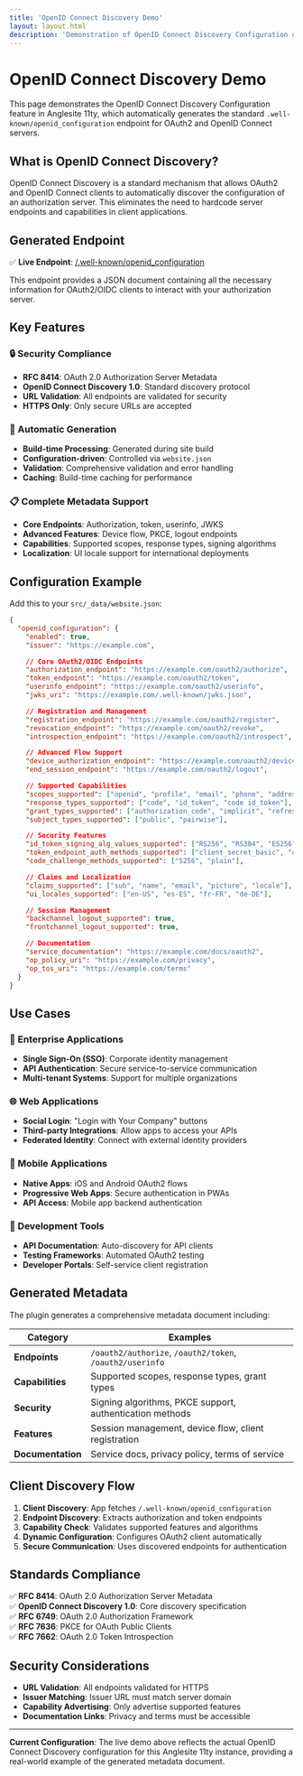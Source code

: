 ```yaml
---
title: 'OpenID Connect Discovery Demo'
layout: layout.html
description: 'Demonstration of OpenID Connect Discovery Configuration generation in Anglesite 11ty'
---
```


# OpenID Connect Discovery Demo

This page demonstrates the OpenID Connect Discovery Configuration feature in Anglesite 11ty, which automatically generates the standard `.well-known/openid_configuration` endpoint for OAuth2 and OpenID Connect servers.

## What is OpenID Connect Discovery?

OpenID Connect Discovery is a standard mechanism that allows OAuth2 and OpenID Connect clients to automatically discover the configuration of an authorization server. This eliminates the need to hardcode server endpoints and capabilities in client applications.

## Generated Endpoint

✅ **Live Endpoint**: [/.well-known/openid_configuration](/.well-known/openid_configuration)

This endpoint provides a JSON document containing all the necessary information for OAuth2/OIDC clients to interact with your authorization server.

## Key Features

### 🔒 Security Compliance

- **RFC 8414**: OAuth 2.0 Authorization Server Metadata
- **OpenID Connect Discovery 1.0**: Standard discovery protocol
- **URL Validation**: All endpoints are validated for security
- **HTTPS Only**: Only secure URLs are accepted

### 🚀 Automatic Generation

- **Build-time Processing**: Generated during site build
- **Configuration-driven**: Controlled via `website.json`
- **Validation**: Comprehensive validation and error handling
- **Caching**: Build-time caching for performance

### 📋 Complete Metadata Support

- **Core Endpoints**: Authorization, token, userinfo, JWKS
- **Advanced Features**: Device flow, PKCE, logout endpoints
- **Capabilities**: Supported scopes, response types, signing algorithms
- **Localization**: UI locale support for international deployments

## Configuration Example

Add this to your `src/_data/website.json`:

```json
{
  "openid_configuration": {
    "enabled": true,
    "issuer": "https://example.com",

    // Core OAuth2/OIDC Endpoints
    "authorization_endpoint": "https://example.com/oauth2/authorize",
    "token_endpoint": "https://example.com/oauth2/token",
    "userinfo_endpoint": "https://example.com/oauth2/userinfo",
    "jwks_uri": "https://example.com/.well-known/jwks.json",

    // Registration and Management
    "registration_endpoint": "https://example.com/oauth2/register",
    "revocation_endpoint": "https://example.com/oauth2/revoke",
    "introspection_endpoint": "https://example.com/oauth2/introspect",

    // Advanced Flow Support
    "device_authorization_endpoint": "https://example.com/oauth2/device",
    "end_session_endpoint": "https://example.com/oauth2/logout",

    // Supported Capabilities
    "scopes_supported": ["openid", "profile", "email", "phone", "address"],
    "response_types_supported": ["code", "id_token", "code id_token"],
    "grant_types_supported": ["authorization_code", "implicit", "refresh_token"],
    "subject_types_supported": ["public", "pairwise"],

    // Security Features
    "id_token_signing_alg_values_supported": ["RS256", "RS384", "ES256"],
    "token_endpoint_auth_methods_supported": ["client_secret_basic", "client_secret_post"],
    "code_challenge_methods_supported": ["S256", "plain"],

    // Claims and Localization
    "claims_supported": ["sub", "name", "email", "picture", "locale"],
    "ui_locales_supported": ["en-US", "es-ES", "fr-FR", "de-DE"],

    // Session Management
    "backchannel_logout_supported": true,
    "frontchannel_logout_supported": true,

    // Documentation
    "service_documentation": "https://example.com/docs/oauth2",
    "op_policy_uri": "https://example.com/privacy",
    "op_tos_uri": "https://example.com/terms"
  }
}
```

## Use Cases

### 🏢 Enterprise Applications

- **Single Sign-On (SSO)**: Corporate identity management
- **API Authentication**: Secure service-to-service communication
- **Multi-tenant Systems**: Support for multiple organizations

### 🌐 Web Applications

- **Social Login**: "Login with Your Company" buttons
- **Third-party Integrations**: Allow apps to access your APIs
- **Federated Identity**: Connect with external identity providers

### 📱 Mobile Applications

- **Native Apps**: iOS and Android OAuth2 flows
- **Progressive Web Apps**: Secure authentication in PWAs
- **API Access**: Mobile app backend authentication

### 🔧 Development Tools

- **API Documentation**: Auto-discovery for API clients
- **Testing Frameworks**: Automated OAuth2 testing
- **Developer Portals**: Self-service client registration

## Generated Metadata

The plugin generates a comprehensive metadata document including:

| Category          | Examples                                                 |
| ----------------- | -------------------------------------------------------- |
| **Endpoints**     | `/oauth2/authorize`, `/oauth2/token`, `/oauth2/userinfo` |
| **Capabilities**  | Supported scopes, response types, grant types            |
| **Security**      | Signing algorithms, PKCE support, authentication methods |
| **Features**      | Session management, device flow, client registration     |
| **Documentation** | Service docs, privacy policy, terms of service           |

## Client Discovery Flow

1. **Client Discovery**: App fetches `/.well-known/openid_configuration`
2. **Endpoint Discovery**: Extracts authorization and token endpoints
3. **Capability Check**: Validates supported features and algorithms
4. **Dynamic Configuration**: Configures OAuth2 client automatically
5. **Secure Communication**: Uses discovered endpoints for authentication

## Standards Compliance

✅ **RFC 8414**: OAuth 2.0 Authorization Server Metadata  
✅ **OpenID Connect Discovery 1.0**: Core discovery specification  
✅ **RFC 6749**: OAuth 2.0 Authorization Framework  
✅ **RFC 7636**: PKCE for OAuth Public Clients  
✅ **RFC 7662**: OAuth 2.0 Token Introspection

## Security Considerations

- **URL Validation**: All endpoints validated for HTTPS
- **Issuer Matching**: Issuer URL must match server domain
- **Capability Advertising**: Only advertise supported features
- **Documentation Links**: Privacy and terms must be accessible

---

**Current Configuration**: The live demo above reflects the actual OpenID Connect Discovery configuration for this Anglesite 11ty instance, providing a real-world example of the generated metadata document.

